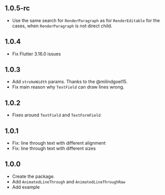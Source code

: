 ## 1.0.5-rc

* Use the same search for `RenderParagraph` as for `RenderEditable` for the cases, when `RenderParagraph` is not direct child.

## 1.0.4

* Fix Flutter 3.16.0 issues

## 1.0.3

* Add `strokeWidth` params. Thanks to the @milindgoel15.
* Fix main reason why `TextField` can draw lines wrong.

## 1.0.2

* Fixes around `TextField` and `TextFormField`

## 1.0.1

* Fix: line through text with different alignment
* Fix: line through text with different sizes

## 1.0.0

* Create the package.
* Add `AnimatedLineThrough` and `AnimatedLineThroughRaw`
* Add example